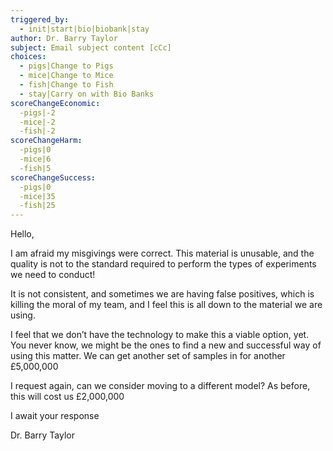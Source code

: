```yaml
---
triggered_by:
  - init|start|bio|biobank|stay
author: Dr. Barry Taylor
subject: Email subject content [cCc]
choices:
  - pigs|Change to Pigs
  - mice|Change to Mice
  - fish|Change to Fish
  - stay|Carry on with Bio Banks
scoreChangeEconomic:
  -pigs|-2
  -mice|-2
  -fish|-2
scoreChangeHarm:
  -pigs|0
  -mice|6
  -fish|5
scoreChangeSuccess:
  -pigs|0
  -mice|35
  -fish|25
---
```

Hello, 

I am afraid my misgivings were correct. This material is unusable, and the quality is not to the standard required to perform the types of experiments we need to conduct!

It is not consistent, and sometimes we are having false positives, which is killing the moral of my team, and I feel this is all down to the material we are using. 

I feel that we don’t have the technology to make this a viable option, yet. You never know, we might be the ones to find a new and successful way of using this matter. We can get another set of samples in for another £5,000,000

I request again, can we consider moving to a different model? As before, this will cost us £2,000,000

I await your response

Dr. Barry Taylor
